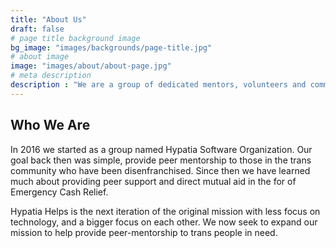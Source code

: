 ```yaml
---
title: "About Us"
draft: false
# page title background image
bg_image: "images/backgrounds/page-title.jpg"
# about image
image: "images/about/about-page.jpg"
# meta description
description : "We are a group of dedicated mentors, volunteers and community members engaging in peer support and mutual aid"
---
```


## Who We Are

In 2016 we started as a group named Hypatia Software Organization. Our goal back then was simple, provide peer mentorship to those
in the trans community who have been disenfranchised. Since then we have learned much about providing peer support and direct
mutual aid in the for of Emergency Cash Relief.

Hypatia Helps is the next iteration of the original mission with less focus on technology, and a bigger focus on each other.
We now seek to expand our mission to help provide peer-mentorship to trans people in need.
